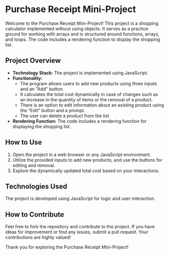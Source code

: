 # Purchase Receipt Mini-Project

Welcome to the Purchase Receipt Mini-Project! This project is a shopping calculator implemented without using objects. It serves as a practice ground for working with arrays and is structured around functions, arrays, and loops. The code includes a rendering function to display the shopping list.

## Project Overview

- **Technology Stack:** The project is implemented using JavaScript.
- **Functionality:** 
  - The program allows users to add new products using three inputs and an "Add" button.
  - It calculates the total cost dynamically in case of changes such as an increase in the quantity of items or the removal of a product.
  - There is an option to edit information about an existing product using the "Edit" button and a prompt.
  - The user can delete a product from the list.
- **Rendering Function:** The code includes a rendering function for displaying the shopping list.

## How to Use

1. Open the project in a web browser or any JavaScript environment.
2. Utilize the provided inputs to add new products, and use the buttons for editing and removal.
3. Explore the dynamically updated total cost based on your interactions.

## Technologies Used

The project is developed using JavaScript for logic and user interaction.

## How to Contribute

Feel free to fork the repository and contribute to the project. If you have ideas for improvement or find any issues, submit a pull request. Your contributions are highly valued!

Thank you for exploring the Purchase Receipt Mini-Project!
